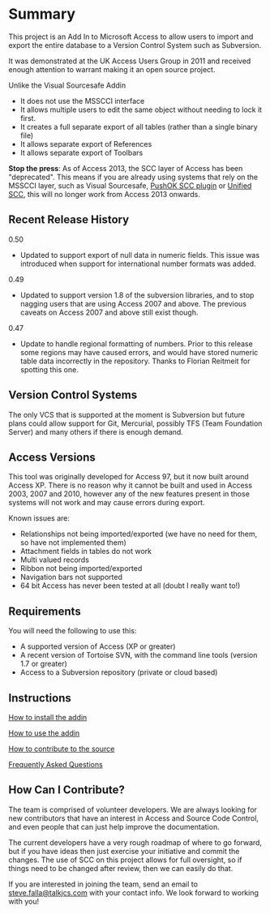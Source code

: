 # Summary #
This project is an Add In to Microsoft Access to allow users to import and export the entire database to a Version Control System such as Subversion.

It was demonstrated at the UK Access Users Group in 2011 and received enough attention to warrant making it an open source project.

Unlike the Visual Sourcesafe Addin
  * It does not use the MSSCCI interface
  * It allows multiple users to edit the same object without needing to lock it first.
  * It creates a full separate export of all tables (rather than a single binary file)
  * It allows separate export of References
  * It allows separate export of Toolbars

**Stop the press**: As of Access 2013, the SCC layer of Access has been "deprecated". This means if you are already using systems that rely on the MSSCCI layer, such as Visual Sourcesafe, [PushOK SCC plugin](http://www.pushok.com/software/svn.html) or [Unified SCC](http://aigenta.com/products/UnifiedScc.aspx), this will no longer work from Access 2013 onwards.

## Recent Release History ##
0.50
  * Updated to support export of null data in numeric fields. This issue was introduced when support for international number formats was added.

0.49
  * Updated to support version 1.8 of the subversion libraries, and to stop nagging users that are using Access 2007 and above. The previous caveats on Access 2007 and above still exist though.

0.47
  * Update to handle regional formatting of numbers. Prior to this release some regions may have caused errors, and would have stored numeric table data incorrectly in the repository. Thanks to Florian Reitmeit for spotting this one.

## Version Control Systems ##
The only VCS that is supported at the moment is Subversion but future plans could allow support for Git, Mercurial, possibly TFS (Team Foundation Server) and many others if there is enough demand.

## Access Versions ##
This tool was originally developed for Access 97, but it now built around Access XP.
There is no reason why it cannot be built and used in Access 2003, 2007 and 2010, however
any of the new features present in those systems will not work and may cause errors during
export.

Known issues are:
  * Relationships not being imported/exported (we have no need for them, so have not implemented them)
  * Attachment fields in tables do not work
  * Multi valued records
  * Ribbon not being imported/exported
  * Navigation bars not supported
  * 64 bit Access has never been tested at all (doubt I really want to!)

## Requirements ##
You will need the following to use this:
  * A supported version of Access (XP or greater)
  * A recent version of Tortoise SVN, with the command line tools (version 1.7 or greater)
  * Access to a Subversion repository (private or cloud based)

## Instructions ##
[How to install the addin](http://code.google.com/p/access-scc-addin/wiki/Installation)

[How to use the addin](http://code.google.com/p/access-scc-addin/wiki/Usage)

[How to contribute to the source](http://code.google.com/p/access-scc-addin/wiki/Development)

[Frequently Asked Questions](http://code.google.com/p/access-scc-addin/wiki/FAQ)


## How Can I Contribute? ##
The team is comprised of volunteer developers. We are always looking for new contributors that have an interest in Access and Source Code Control, and even people that can just help improve the documentation.

The current developers have a very rough roadmap of where to go forward, but if you have ideas then just exercise your initiative and commit the changes. The use of SCC on this project allows for full oversight, so if things need to be changed after review, then we can easily do that.

If you are interested in joining the team, send an email to steve.falla@talkjcs.com with your contact info. We look forward to working with you!